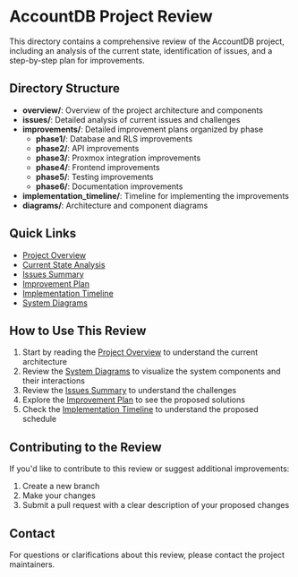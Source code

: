 # AccountDB Project Review

This directory contains a comprehensive review of the AccountDB project, including an analysis of the current state, identification of issues, and a step-by-step plan for improvements.

## Directory Structure

- **overview/**: Overview of the project architecture and components
- **issues/**: Detailed analysis of current issues and challenges
- **improvements/**: Detailed improvement plans organized by phase
  - **phase1/**: Database and RLS improvements
  - **phase2/**: API improvements
  - **phase3/**: Proxmox integration improvements
  - **phase4/**: Frontend improvements
  - **phase5/**: Testing improvements
  - **phase6/**: Documentation improvements
- **implementation_timeline/**: Timeline for implementing the improvements
- **diagrams/**: Architecture and component diagrams

## Quick Links

- [Project Overview](overview/project_overview.md)
- [Current State Analysis](overview/current_state.md)
- [Issues Summary](issues/summary.md)
- [Improvement Plan](improvements/plan.md)
- [Implementation Timeline](implementation_timeline/timeline.md)
- [System Diagrams](diagrams/index.md)

## How to Use This Review

1. Start by reading the [Project Overview](overview/project_overview.md) to understand the current architecture
2. Review the [System Diagrams](diagrams/index.md) to visualize the system components and their interactions
3. Review the [Issues Summary](issues/summary.md) to understand the challenges
4. Explore the [Improvement Plan](improvements/plan.md) to see the proposed solutions
5. Check the [Implementation Timeline](implementation_timeline/timeline.md) to understand the proposed schedule

## Contributing to the Review

If you'd like to contribute to this review or suggest additional improvements:

1. Create a new branch
2. Make your changes
3. Submit a pull request with a clear description of your proposed changes

## Contact

For questions or clarifications about this review, please contact the project maintainers.
